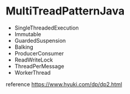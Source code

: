 # MultiTreadPatternJava

- SingleThreadedExecution
- Immutable
- GuardedSuspension
- Balking
- ProducerConsumer
- ReadWriteLock
- ThreadPerMessage
- WorkerThread

reference https://www.hyuki.com/dp/dp2.html
